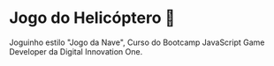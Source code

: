 # Jogo do Helicóptero 🚁
Joguinho estilo "Jogo da Nave", Curso do Bootcamp JavaScript Game Developer da Digital Innovation One.
